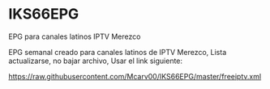 # IKS66EPG
EPG para canales latinos IPTV Merezco

EPG semanal creado para canales latinos de IPTV Merezco, Lista actualizarse, no bajar archivo, Usar el link siguiente:

https://raw.githubusercontent.com/Mcarv00/IKS66EPG/master/freeiptv.xml




